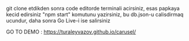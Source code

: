 git clone etdikden sonra code editorde terminali acirsiniz, esas papkaya kecid edirsiniz "npm start" komutunu yazirsiniz, bu db.json-u calisdirmaq ucundur, daha sonra Go Live-i ise salirsiniz

GO TO DEMO : https://turaleyvazov.github.io/carusel/

